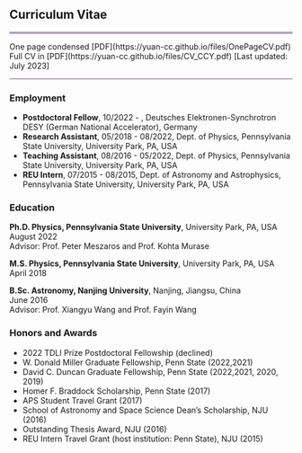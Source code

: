 ## Curriculum Vitae
<hr style="height:4px;border-width:0;color:gray;background-color:#B3A1BF">
One page condensed [PDF](https://yuan-cc.github.io/files/OnePageCV.pdf)<br />
Full CV in [PDF](https://yuan-cc.github.io/files/CV_CCY.pdf) [Last updated: July 2023]
<hr style="height:2px;border-width:0;color:gray;background-color:#B3A1BF">

### Employment
- **Postdoctoral Fellow**, 10/2022 - , Deutsches Elektronen-Synchrotron DESY (German National Accelerator), Germany<br />
- **Research Assistant**, 05/2018 - 08/2022, Dept. of Physics, Pennsylvania State University, University Park, PA, USA<br />
- **Teaching Assistant**, 08/2016 - 05/2022, Dept. of Physics, Pennsylvania State University, University Park, PA, USA<br />
- **REU Intern**, 07/2015 - 08/2015, Dept. of Astronomy and Astrophysics, Pennsylvania State University, University Park, PA, USA<br />

### Education
**Ph.D. Physics, Pennsylvania State University**, University Park, PA, USA<br />
August 2022 <br />
Advisor: Prof. Peter Meszaros and Prof. Kohta Murase

**M.S. Physics, Pennsylvania State University**, University Park, PA, USA <br />
April 2018 <br />

**B.Sc. Astronomy, Nanjing University**, Nanjing, Jiangsu, China<br />
June 2016  <br />
Advisor: Prof. Xiangyu Wang and Prof. Fayin Wang

### Honors and Awards
* 2022 TDLI Prize Postdoctoral Fellowship (declined)
* W. Donald Miller Graduate Fellowship, Penn State (2022,2021)
* David C. Duncan Graduate Fellowship, Penn State (2022,2021, 2020, 2019)
* Homer F. Braddock Scholarship, Penn State (2017)
* APS Student Travel Grant (2017)
* School of Astronomy and Space Science Dean’s Scholarship, NJU (2016)
* Outstanding Thesis Award, NJU (2016)
* REU Intern Travel Grant (host institution: Penn State), NJU (2015)


